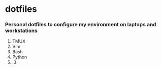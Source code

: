 # dotfiles

### Personal dotfiles to configure my environment on laptops and workstations

1. TMUX
2. Vim
3. Bash
4. Python
5. i3
